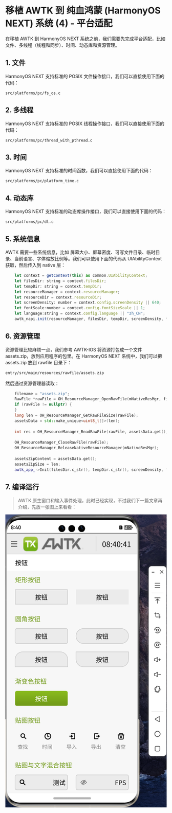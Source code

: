 # 移植 AWTK 到 纯血鸿蒙 (HarmonyOS NEXT) 系统 (4) - 平台适配

在移植 AWTK 到 HarmonyOS NEXT 系统之前，我们需要先完成平台适配，比如文件、多线程（线程和同步）、时间、动态库和资源管理。

## 1. 文件

HarmonyOS NEXT 支持标准的 POSIX 文件操作接口，我们可以直接使用下面的代码：

```
src/platforms/pc/fs_os.c
```

## 2. 多线程

HarmonyOS NEXT 支持标准的 POSIX 线程操作接口，我们可以直接使用下面的代码：

```
src/platforms/pc/thread_with_pthread.c
```

## 3. 时间

HarmonyOS NEXT 支持标准的时间函数，我们可以直接使用下面的代码：

```
src/platforms/pc/platform_time.c
```

## 4. 动态库

HarmonyOS NEXT 支持标准的动态库操作接口，我们可以直接使用下面的代码：

```
src/platforms/pc/dl.c
```

## 5. 系统信息

AWTK 需要一些系统信息，比如 屏幕大小、屏幕密度、可写文件目录、临时目录、当前语言、字体缩放比例等。我们可以使用下面的代码从 UIAbilityContext 获取，然后传入到 native 层：

```js
    let context = getContext(this) as common.UIAbilityContext;
    let filesDir: string = context.filesDir;
    let tempDir: string = context.tempDir;
    let resourceManager = context.resourceManager;
    let resourceDir = context.resourceDir;
    let screenDensity: number = context.config.screenDensity || 640;
    let fontScale:number = context.config.fontSizeScale || 1;
    let language:string = context.config.language || "zh_CN";
    awtk_napi.init(resourceManager, filesDir, tempDir, screenDensity, fontScale, language);
```

## 6. 资源管理

资源管理比较麻烦一点，我们参考 AWTK-IOS 将资源打包成一个文件 assets.zip，放到应用程序的包里。在 HarmonyOS NEXT 系统中，我们可以把 assets.zip 放到 rawfile 目录下：

```sh
entry/src/main/resources/rawfile/assets.zip
```

然后通过资源管理器读取：

```cpp
    filename = "assets.zip";
    RawFile *rawFile = OH_ResourceManager_OpenRawFile(mNativeResMgr, filename.c_str());
    if (rawFile != nullptr) {
    }   
    long len = OH_ResourceManager_GetRawFileSize(rawFile);
    assetsData = std::make_unique<uint8_t[]>(len);

    int res = OH_ResourceManager_ReadRawFile(rawFile, assetsData.get(), len);

    OH_ResourceManager_CloseRawFile(rawFile);
    OH_ResourceManager_ReleaseNativeResourceManager(mNativeResMgr);

    assetsZipContent = assetsData.get();
    assetsZipSize = len;
    awtk_app_->Init(filesDir.c_str(), tempDir.c_str(), screenDensity, fontScale, language.c_str(), assetsZipContent, assetsZipSize);
```

## 7. 编译运行

> AWTK 原生窗口和输入事件处理，此时已经实现，不过我们下一篇文章再介绍，先放一张图上来看看：

![](images/awtk_button.png)